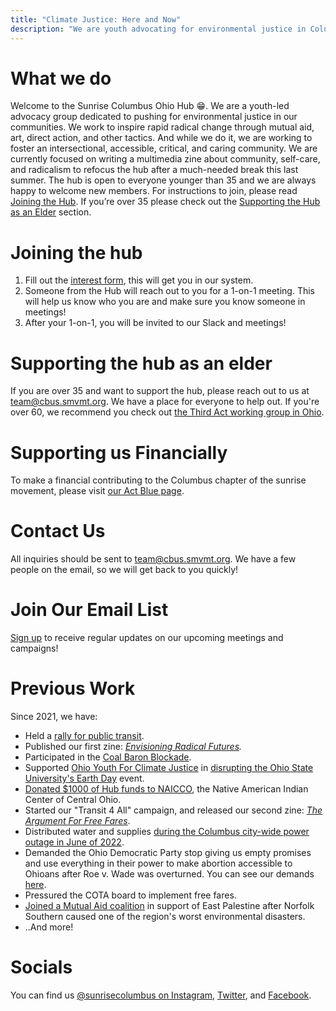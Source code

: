 ```yaml
---
title: "Climate Justice: Here and Now"
description: "We are youth advocating for environmental justice in Columbus Ohio."
---
```


# What we do

Welcome to the Sunrise Columbus Ohio Hub 😁. We are a youth-led advocacy group dedicated to pushing for environmental justice in our communities. We work to inspire rapid radical change through mutual aid, art, direct action, and other tactics. And while we do it, we are working to foster an intersectional, accessible, critical, and caring community. We are currently focused on writing a multimedia zine about community, self-care, and radicalism to refocus the hub after a much-needed break this last summer. 
The hub is open to everyone younger than 35 and we are always happy to welcome new members. For instructions to join, please read [Joining the Hub](#joining-the-hub). 
If you’re over 35 please check out the [Supporting the Hub as an Elder](#supporting-the-hub-as-an-elder) section.

# Joining the hub

1.  Fill out the [interest form](https://docs.google.com/forms/d/e/1FAIpQLSf9k_YluSrbe1MNahDXHnJUgaZrfZ0mUFM1FDg8_39xktQwyw/viewform), this will get you in our system.
2.  Someone from the Hub will reach out to you for a 1-on-1 meeting. This will help us know who you are and make sure you know someone in meetings!
3.  After your 1-on-1, you will be invited to our Slack and meetings!

# Supporting the hub as an elder

If you are over 35 and want to support the hub, please reach out to us at <team@cbus.smvmt.org>. We have a place for everyone to help out. If you're over 60, we recommend you check out [the Third Act working group in Ohio](https://thirdact.org/working-groups/ohio/).

# Supporting us Financially
To make a financial contributing to the Columbus chapter of the sunrise movement, please visit [our Act Blue page](https://secure.actblue.com/donate/sunrisecbus).

# Contact Us
All inquiries should be sent to <team@cbus.smvmt.org>. We have a few people on the email, so we will get back to you quickly!

# Join Our Email List
[Sign up](https://secure.everyaction.com/Zodp_-L_C0OmqOO7Z1eiTw2) to receive regular updates on our upcoming meetings and campaigns!

# Previous Work

Since 2021, we have:

-   Held a [rally for public transit](https://web.archive.org/web/20220819021442/https://www.dispatch.com/story/news/2021/07/18/sunrise-movement-columbus-holds-rally-public-transit-statehouse/8002985002/).
-   Published our first zine: *[Envisioning Radical Futures](https://drive.google.com/file/d/13r4y9AziL7JfQV9SAtlnF5i5C9k397Bp/view).*
-   Participated in the [Coal Baron Blockade](https://www.instagram.com/p/CcjFF1LuGj3/?img_index=5).
-   Supported [Ohio Youth For Climate Justice](https://www.instagram.com/climatestrikeoh/) in [disrupting the Ohio State University's Earth Day](https://www.instagram.com/p/Ccq0xWbu3cK/?img_index=1) event.
-   [Donated $1000 of Hub funds to NAICCO](https://www.instagram.com/p/CjqthEpNFcU/?utm_source=ig_web_button_share_sheet), the Native American Indian Center of Central Ohio.
-   Started our "Transit 4 All" campaign, and released our second zine: [*The Argument For Free Fares*](https://issuu.com/sunrisecbus/docs/zine_-_the_argument_for_free_fares_2_).
-   Distributed water and supplies [during the Columbus city-wide power outage in June of 2022](https://www.instagram.com/p/Ce32230OaQy/?img_index=2).
-   Demanded the Ohio Democratic Party stop giving us empty promises and use everything in their power to make abortion accessible to Ohioans after Roe v. Wade was overturned. You can see our demands [here](https://www.instagram.com/p/CfY0LL9Lh-0/).
-   Pressured the COTA board to implement free fares.
-   [Joined a Mutual Aid coalition](https://www.instagram.com/p/Co5Ya_Tvjbi/?img_index=1) in support of East Palestine after Norfolk Southern caused one of the region's worst environmental disasters.
-   ..And more!

# Socials
You can find us [@sunrisecolumbus on Instagram](https://www.instagram.com/sunrisecolumbus/?hl=en), [Twitter](https://twitter.com/SunriseColumbus), and [Facebook](https://www.facebook.com/sunrisecolumbusoh/).
